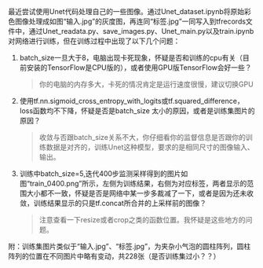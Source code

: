 
最近尝试使用Unet代码处理自己的一些图像。通过Unet_dataset.ipynb将原始彩色图像处理成如图“输入.jpg”的灰度图，再连同“标签.jpg”一同写入到tfrecords文件中，通过Unet_readata.py、save_images.py、Unet_main.py以及train.ipynb对网络进行训练，但在训练过程中出现了以下几个问题：
1. batch_size一旦大于8，电脑出现卡死现象，怀疑是否和训练的cpu有关（目前安装的TensorFlow是CPU版的），或者使用GPU版TensorFlow会好一些？

    > 你的电脑的内存多大，卡死的情况肯定是运行速度很慢，建议切换GPU
  
2. 使用tf.nn.sigmoid_cross_entropy_with_logits或tf.squared_difference，loss函数均不下降，怀疑是否是batch_size 太小的原因，或者是训练集图片的原因？

    > 收敛与否跟batch_size关系不大，你仔细看你的监督信息是否跟你的训练数据是对齐的，训练Unet这种模型，要求的是相同尺寸的图像输入、输出。
  
3. 训练中batch_size=5,迭代400步监测采样得到的图片如图“train_0400.png”所示，左侧为训练结果，右侧为对应标签，两者显示的范围大小都不一致，怀疑是否是网络中某一步多裁减了一下，或者是因为还未收敛，训练结果显示的只是tf.concat所合并的上采样前的图像？

    > 注意查看一下resize或者crop之类的函数位置。我怀疑是这些地方的问题。
  
附：训练集图片类似于“输入.jpg”、“标签.jpg”，为夹杂小气泡的圆柱阵列，圆柱阵列的位置在不同图片中略有变动，共228张（是否训练集过小？？）
